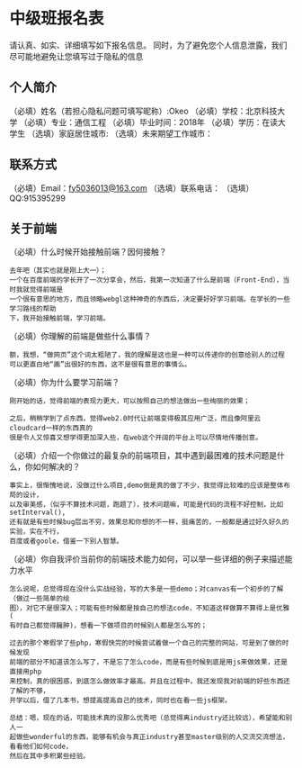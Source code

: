 # 中级班报名表

请认真、如实、详细填写如下报名信息。
同时，为了避免您个人信息泄露，我们尽可能地避免让您填写过于隐私的信息

## 个人简介

（必填）姓名（若担心隐私问题可填写昵称）:Okeo
（必填）学校：北京科技大学
（必填）专业：通信工程
（必填）毕业时间：2018年
（必填）学历：在读大学生
（选填）家庭居住城市:
（选填）未来期望工作城市：

## 联系方式

（必填）Email：fy5036013@163.com
（选填）联系电话：
（选填）QQ:915395299

## 关于前端

（必填）什么时候开始接触前端？因何接触？

    去年吧（其实也就是刚上大一）；
    一个在百度前端的学长开了一次分享会，然后，我第一次知道了什么是前端（Front-End），当时我就觉得前端是
    一个很有意思的地方，而且领略webgl这种神奇的东西后，决定要好好学习前端。在学长的一些学习路线的帮助
    下，我开始接触前端，学习前端。

（必填）你理解的前端是做些什么事情？

    额，我想，“做网页”这个词太粗陋了，我的理解是这也是一种可以传递你的创意给别人的过程
    可以更直白地“画”出很好的东西，这不是很有意思的事情么。

（必填）你为什么要学习前端？

    刚开始的话，觉得前端的表现力更大，可以按照自己的想法做出一些绚丽的效果；

    之后，稍稍学到了点东西，觉得web2.0时代让前端变得极其应用广泛，而且像阿里云cloudcard一样的东西真的
    很是令人又惊喜又想学得更加深入些，在web这个开阔的平台上可以尽情地传播创意。

（必填）介绍一个你做过的最复杂的前端项目，其中遇到最困难的技术问题是什么，你如何解决的？

    事实上，很惭愧地说，没做过什么项目,demo倒是真的做了不少，我觉得比较难的应该是整体布局的设计，
    以及审美感，（似乎不算技术问题，跑题了），技术问题嘛，可能是代码的流程不好控制，比如setInterval(),
    还有就是有些时候bug层出不穷，效果总和你想的不一样，挺痛苦的，一般都是通过好久好久的实验，实在不行，
    百度或者goole，借鉴一下别人智慧。

（必填）你自我评价当前你的前端技术能力如何，可以举一些详细的例子来描述能力水平

    怎么说呢，总觉得现在没什么实战经验，写的大多是一些demo；对canvas有一个初步的了解（做过一些简单的绘
    图），对它不是很深入；可能有些时候都是按自己的想法code，不知道这样做算不算得上是优雅(
    有时自己都觉得臃肿)，想看一下做项目的时候别人都是怎么写的；

    过去的那个寒假学了些php，寒假快完的时候尝试着做一个自己的完整的网站，可是到了做的时候发现
    前端的部分不知道该怎么写了，不是忘了怎么code，而是有些时候到底是用js来做效果，还是直接用php
    来控制，真的很困惑，到底怎么做效率才最高。并且在过程中，我还发现我对前端的好些东西还了解的不够，
    开学以后，借了几本书，想提高提高自己的技术，同时也在看一些js框架。

    总结：嗯，现在的话，可能技术真的没那么优秀吧（总觉得离industry还比较远），希望能和别人一
    起做些wonderful的东西，能够有机会与真正industry甚至master级别的人交流交流想法，看看他们如何code，
    然后在其中多积累些经验。